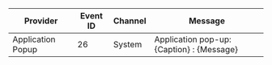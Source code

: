 Provider           |  Event ID  |  Channel  |  Message
-------------------|------------|-----------|-------------------------------------------
Application Popup  |  26        |  System   |  Application pop-up: {Caption} : {Message}